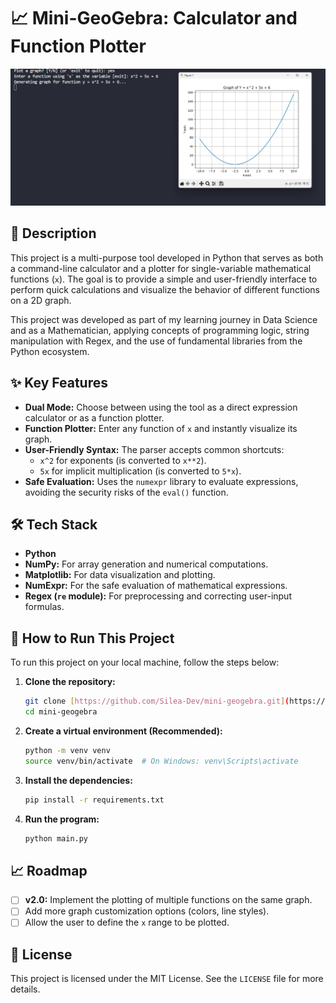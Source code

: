 
# 📈 Mini-GeoGebra: Calculator and Function Plotter

![Mini-GeoGebra in action](screenshot.png)

## 📄 Description

This project is a multi-purpose tool developed in Python that serves as both a command-line calculator and a plotter for single-variable mathematical functions (`x`). The goal is to provide a simple and user-friendly interface to perform quick calculations and visualize the behavior of different functions on a 2D graph.

This project was developed as part of my learning journey in Data Science and as a Mathematician, applying concepts of programming logic, string manipulation with Regex, and the use of fundamental libraries from the Python ecosystem.

## ✨ Key Features

- **Dual Mode:** Choose between using the tool as a direct expression calculator or as a function plotter.
- **Function Plotter:** Enter any function of `x` and instantly visualize its graph.
- **User-Friendly Syntax:** The parser accepts common shortcuts:
  - `x^2` for exponents (is converted to `x**2`).
  - `5x` for implicit multiplication (is converted to `5*x`).
- **Safe Evaluation:** Uses the `numexpr` library to evaluate expressions, avoiding the security risks of the `eval()` function.

## 🛠️ Tech Stack

- **Python**
- **NumPy:** For array generation and numerical computations.
- **Matplotlib:** For data visualization and plotting.
- **NumExpr:** For the safe evaluation of mathematical expressions.
- **Regex (`re` module):** For preprocessing and correcting user-input formulas.

## 🚀 How to Run This Project

To run this project on your local machine, follow the steps below:

1. **Clone the repository:**

   ```bash
   git clone [https://github.com/Silea-Dev/mini-geogebra.git](https://github.com/Silea-Dev/mini-geogebra.git)
   cd mini-geogebra
   ```
2. **Create a virtual environment (Recommended):**

   ```bash
   python -m venv venv
   source venv/bin/activate  # On Windows: venv\Scripts\activate
   ```
3. **Install the dependencies:**

   ```bash
   pip install -r requirements.txt
   ```
4. **Run the program:**

   ```bash
   python main.py
   ```

## 📈 Roadmap

- [ ] **v2.0:** Implement the plotting of multiple functions on the same graph.
- [ ] Add more graph customization options (colors, line styles).
- [ ] Allow the user to define the `x` range to be plotted.

## 📜 License

This project is licensed under the MIT License. See the `LICENSE` file for more details.
